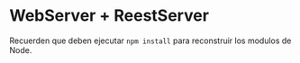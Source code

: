 # WebServer + ReestServer
Recuerden que deben ejecutar ```npm install``` para reconstruir los
modulos de Node.